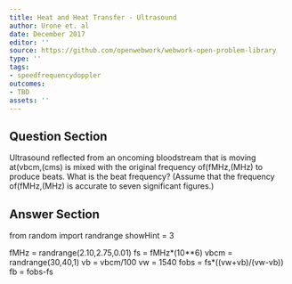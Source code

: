 ```yaml
---
title: Heat and Heat Transfer - Ultrasound
author: Urone et. al
date: December 2017
editor: ''
source: https://github.com/openwebwork/webwork-open-problem-library
type: ''
tags:
- speedfrequencydoppler
outcomes:
- TBD
assets: ''
---
```


## Question Section 

Ultrasound reflected from an oncoming bloodstream that is moving at(vbcm,(cms) is
mixed with the original frequency of(fMHz,(MHz) to produce beats. What is the beat
frequency? (Assume that the frequency of(fMHz,(MHz) is accurate to seven significant
figures.)


## Answer Section

from random import randrange
showHint = 3

fMHz = randrange(2.10,2.75,0.01)
fs = fMHz*(10**6)
vbcm = randrange(30,40,1)
vb = vbcm/100
vw = 1540
fobs = fs*((vw+vb)/(vw-vb))
fb = fobs-fs